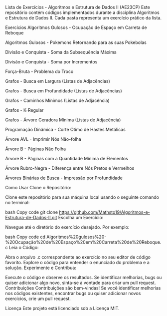 Lista de Exercícios - Algoritmos e Estrutura de Dados II (AE23CP)
Este repositório contém códigos implementados durante a disciplina Algoritmos e Estrutura de Dados II. Cada pasta representa um exercício prático da lista.

Exercícios
Algoritmos Gulosos - Ocupação de Espaço em Carreta de Reboque

Algoritmos Gulosos - Pokemons Retornando para as suas Pokebolas

Divisão e Conquista - Soma da Subsequência Máxima

Divisão e Conquista - Soma por Incrementos

Força-Bruta - Problema do Troco

Grafos - Busca em Largura (Listas de Adjacências)

Grafos - Busca em Profundidade (Listas de Adjacências)

Grafos - Caminhos Mínimos (Listas de Adjacência)

Grafos - K-Regular

Grafos - Árvore Geradora Mínima (Listas de Adjacência)

Programação Dinâmica - Corte Ótimo de Hastes Metálicas

Árvore AVL - Imprimir Nós Não-folha

Árvore B - Páginas Não Folha

Árvore B - Páginas com a Quantidade Mínima de Elementos

Árvore Rubro-Negra - Diferença entre Nós Pretos e Vermelhos

Árvores Binárias de Busca - Impressão por Profundidade

Como Usar
Clone o Repositório:

Clone este repositório para sua máquina local usando o seguinte comando no terminal:

bash
Copy code
git clone https://github.com/Mathsto19/Algoritmos-e-Estrutura-de-Dados-II.git
Escolha um Exercício:

Navegue até o diretório do exercício desejado. Por exemplo:

bash
Copy code
cd Algoritmos%20gulosos%20-%20Ocupação%20de%20Espaço%20em%20Carreta%20de%20Reboque.c
Leia o Código:

Abra o arquivo .c correspondente ao exercício no seu editor de código favorito.
Explore o código para entender o enunciado do problema e a solução.
Experimente e Contribua:

Execute o código e observe os resultados.
Se identificar melhorias, bugs ou quiser adicionar algo novo, sinta-se à vontade para criar um pull request.
Contribuições
Contribuições são bem-vindas! Se você identificar melhorias nos códigos existentes, encontrar bugs ou quiser adicionar novos exercícios, crie um pull request.

Licença
Este projeto está licenciado sob a Licença MIT.
